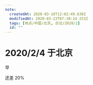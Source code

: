 ```yaml
---
note:
  createdAt: 2020-03-18T12:02:49.638Z
  modifiedAt: 2020-03-22T07:30:24.253Z
  tags: [地点/中国/北京, 日记/2020/2]
  id: ""
---
```


# 2020/2/4 于北京

<!-- @timer "date":"Tue Feb 04 2020 09:30:55 GMT+0800 (CST) -->

早

<!-- @timer "date":"Tue Feb 04 2020 19:34:01 GMT+0800 (CST)","duration":"about 10 hours -->

还差 20%
